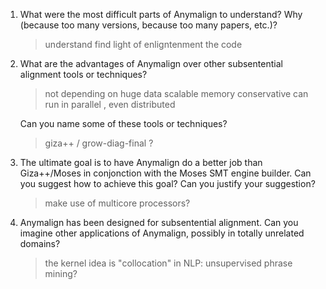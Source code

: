 1. What were the most difficult parts of Anymalign to understand?
 Why (because too many versions, because too many papers, etc.)?

   >understand
   >find light of enligntenment
   >the code

2. What are the advantages of Anymalign over other subsentential alignment tools or techniques?

   >not depending on huge data
   >scalable
   >memory conservative
   >can run in parallel , even distributed

   Can you name some of these tools or techniques?
   >giza++ / grow-diag-final ?

3. The ultimate goal is to have Anymalign do a better job than Giza++/Moses in conjonction with the Moses SMT engine builder.
   Can you suggest how to achieve this goal?
   Can you justify your suggestion?

   >make use of multicore processors?

4. Anymalign has been designed for subsentential alignment.
   Can you imagine other applications of Anymalign, possibly in totally unrelated domains?

   >the kernel idea is "collocation"
   >in NLP: unsupervised phrase mining?

